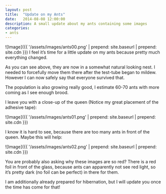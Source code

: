 ```yaml
---
layout: post
title:  "Update on my Ants"
date:   2014-08-08 12:00:00
description: A small update about my ants containing some images
categories:
- ants
---
```


![Image]({{ '/assets/images/ants00.png' | prepend: site.baseurl | prepend: site.cdn }})
I feel it’s time for a little update on my ants because pretty much everything changed.

As you can see above, they are now in a somewhat natural looking nest. I needed to forcefully move them there after the test-tube began to mildew. However I can now safely say that everyone survived that.

The population is also growing really good, I estimate 60-70 ants with more coming as I see enough brood.

I leave you with a close-up of the queen (Notice my great placement of the adhesive tape):

![Image]({{ '/assets/images/ants01.png' | prepend: site.baseurl | prepend: site.cdn }})

I know it is hard to see, because there are too many ants in front of the queen. Maybe this will help:

![Image]({{ '/assets/images/ants02.png' | prepend: site.baseurl | prepend: site.cdn }})

You are probably also asking why these images are so red? There is a red foil in front of the glass, because ants can apparently not see red light, so it’s pretty dark (no foil can be perfect) in there for them.

I am additionally already prepared for hibernation, but I will update you once the time has come for that!
